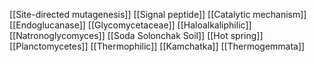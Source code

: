 [[Site-directed mutagenesis]]
[[Signal peptide]]
[[Catalytic mechanism]]
[[Endoglucanase]]
[[Glycomycetaceae]]
[[Haloalkaliphilic]]
[[Natronoglycomyces]]
[[Soda Solonchak Soil]]
[[Hot spring]]
[[Planctomycetes]]
[[Thermophilic]]
[[Kamchatka]]
[[Thermogemmata]]
